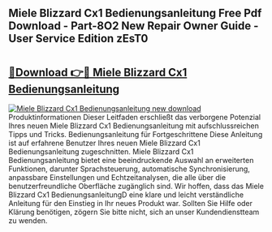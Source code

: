 ## Miele Blizzard Cx1 Bedienungsanleitung Free Pdf Download - Part-8O2 New Repair Owner Guide - User Service Edition zEsT0

# <h2><a href="http://df1vg2d.blite.top/?on=Miele+Blizzard+Cx1+Bedienungsanleitung">🔗Download 👉🔴 Miele Blizzard Cx1 Bedienungsanleitung</a></h2>

[![Miele Blizzard Cx1 Bedienungsanleitung new download](https://i.imgur.com/lujVjoI.png)](http://df1vg2d.blite.top/?on=Miele+Blizzard+Cx1+Bedienungsanleitung)
Produktinformationen Dieser Leitfaden erschließt das verborgene Potenzial Ihres neuen Miele Blizzard Cx1 Bedienungsanleitung mit aufschlussreichen Tipps und Tricks. Bedienungsanleitung für Fortgeschrittene Diese Anleitung ist auf erfahrene Benutzer Ihres neuen Miele Blizzard Cx1 Bedienungsanleitung zugeschnitten. Miele Blizzard Cx1 Bedienungsanleitung bietet eine beeindruckende Auswahl an erweiterten Funktionen, darunter Sprachsteuerung, automatische Synchronisierung, anpassbare Einstellungen und Echtzeitanalysen, die alle über die benutzerfreundliche Oberfläche zugänglich sind. Wir hoffen, dass das Miele Blizzard Cx1 BedienungsanleitungD eine klare und leicht verständliche Anleitung für den Einstieg in Ihr neues Produkt war. Sollten Sie Hilfe oder Klärung benötigen, zögern Sie bitte nicht, sich an unser Kundendienstteam zu wenden.
